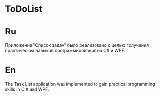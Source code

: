 # ToDoList
# Ru
Приложение "Список задач" было реализовано с целью получения практических навыков программирования на С# и WPF.
# En
The Task List application was implemented to gain practical programming skills in C # and WPF.
